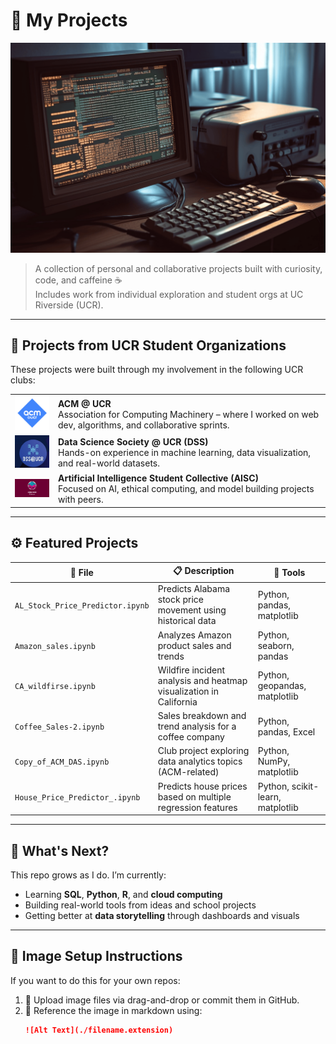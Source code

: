 # 📼 My Projects

![Banner](./computer-screen-with-python-code.png)

> A collection of personal and collaborative projects built with curiosity, code, and caffeine ☕  
> Includes work from individual exploration and student orgs at UC Riverside (UCR).

---

## 🏫 Projects from UCR Student Organizations

These projects were built through my involvement in the following UCR clubs:

<table>
  <tr>
    <td><img src="./acm-ucr-logo.webp" width="100"/></td>
    <td><strong>ACM @ UCR</strong><br/>Association for Computing Machinery – where I worked on web dev, algorithms, and collaborative sprints.</td>
  </tr>
  <tr>
    <td><img src="./dss.png" width="100"/></td>
    <td><strong>Data Science Society @ UCR (DSS)</strong><br/>Hands-on experience in machine learning, data visualization, and real-world datasets.</td>
  </tr>
  <tr>
    <td><img src="./aiscucr.jpg" width="100"/></td>
    <td><strong>Artificial Intelligence Student Collective (AISC)</strong><br/>Focused on AI, ethical computing, and model building projects with peers.</td>
  </tr>
</table>

---

## ⚙️ Featured Projects

| 📁 File | 📋 Description | 🧰 Tools |
|--------|----------------|----------|
| `AL_Stock_Price_Predictor.ipynb` | Predicts Alabama stock price movement using historical data | Python, pandas, matplotlib |
| `Amazon_sales.ipynb` | Analyzes Amazon product sales and trends | Python, seaborn, pandas |
| `CA_wildfirse.ipynb` | Wildfire incident analysis and heatmap visualization in California | Python, geopandas, matplotlib |
| `Coffee_Sales-2.ipynb` | Sales breakdown and trend analysis for a coffee company | Python, pandas, Excel |
| `Copy_of_ACM_DAS.ipynb` | Club project exploring data analytics topics (ACM-related) | Python, NumPy, matplotlib |
| `House_Price_Predictor_.ipynb` | Predicts house prices based on multiple regression features | Python, scikit-learn, matplotlib |

---

## 🌱 What's Next?

This repo grows as I do. I’m currently:
- Learning **SQL**, **Python**, **R**, and **cloud computing**
- Building real-world tools from ideas and school projects
- Getting better at **data storytelling** through dashboards and visuals

---

## 📸 Image Setup Instructions

If you want to do this for your own repos:

1. 📁 Upload image files via drag-and-drop or commit them in GitHub.
2. 🧠 Reference the image in markdown using:
   ```md
   ![Alt Text](./filename.extension)

